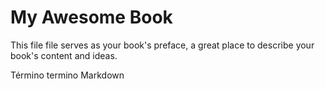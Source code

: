 # My Awesome Book

This file file serves as your book's preface, a great place to describe your book's content and ideas.

Término termino Markdown

